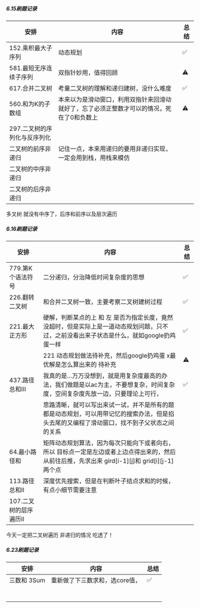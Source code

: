 ##### 6.15刷题记录

| 安排                         | 内容                                                         | 总结 |
| ---------------------------- | ------------------------------------------------------------ | ---- |
| 152.乘积最大子序列           | 动态规划                                                     | ✅    |
| 581.最短无序连续子序列       | 双指针妙用，值得回顾                                         | ⚠️    |
| 617.合并二叉树               | 考量二叉树的理解和递归建树，没什么难度                       | ✅    |
| 560.和为K的子数组            | 本来以为是滑动窗口，利用双指针来回滑动就好了，忘了必须正整数才可以的情况，死在了0和负数上 | ⚠️    |
| 297.二叉树的序列化与反序列化 |                                                              |      |
| 二叉树的前序非递归           | 记住一点，本来用递归的要用非递归实现，一定会用到栈，用栈来模仿 |      |
| 二叉树的中序非递归           |                                                              |      |
| 二叉树的后序非递归           |                                                              |      |

多叉树 就没有中序了，后序和前序以及层次遍历

##### 6.16刷题记录

| 安排                   | 内容                                                         | 总结 |
| ---------------------- | ------------------------------------------------------------ | ---- |
| 779.第K个语法符号      | 二分递归，分治降低时间复杂度的思想                           | ✅    |
| 226.翻转二叉树         | 和合并二叉树一致，主要考察二叉树建树过程                     | ✅    |
| 221.最大正方形         | 硬解，判断某点的上 和 左 是否为指定长度，竟然没超时，但是实际上是一道动态规划问题，只不过，之前没看出来子状态是什么，就如google扔鸡蛋一样 | ✅    |
|                        | 221 动态规划做法待补充，然后google扔鸡蛋 x最优解是怎么算出来的 待补充 | ⚠️    |
| 437.路径总和III        | 我真的是…万万没想到，就是用复杂度最高的办法，我们做题是以ac为主，不要想复杂，时间复杂度，空间复杂度先放一边，只要理论上可行， | ✅    |
|                        | 思路清晰，就可以写出来试一试，并不是所有的题都是动态规划，可以用带记忆的搜索办法，但是掐头去尾的又编程了滑动窗口，找不到子父状态之间的关系 |      |
| 64.最小路径和          | 矩阵动态规划算法，因为每次只能向下或者向右，所以 目标点一定是左边或者上边点得出来的，然后从前往后推，先求出来 gird[i-1][j]和 grid[i][j-1]两个点 |      |
| 113.路径总和II         | 深度优先搜索，但是在判断叶子结点求和的时候，有点小细节需要注意 |      |
| 107.二叉树的层序遍历II |                                                              |      |

今天一定把二叉树遍历 非递归的情况 吃透了！

##### 6.23刷题记录

| 安排        | 内容                           | 总结 |
| ----------- | ------------------------------ | ---- |
| 三数和 3Sum | 重新做了下三数求和，选core值， | ✅    |
|             |                                |      |
|             |                                |      |
|             |                                |      |
|             |                                |      |
|             |                                |      |
|             |                                |      |
|             |                                |      |

